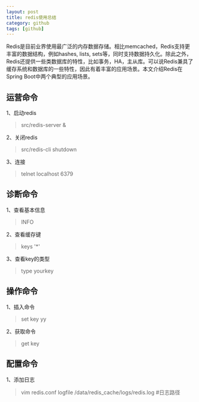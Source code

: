 ```yaml
---
layout: post
title: redis使用总结
category: github
tags: [github]
---
```


Redis是目前业界使用最广泛的内存数据存储。相比memcached，Redis支持更丰富的数据结构，例如hashes, lists, sets等，同时支持数据持久化。除此之外，Redis还提供一些类数据库的特性，比如事务，HA，主从库。可以说Redis兼具了缓存系统和数据库的一些特性，因此有着丰富的应用场景。本文介绍Redis在Spring Boot中两个典型的应用场景。


## 运营命令

1、启动redis
> src/redis-server &

2、关闭redis
> src/redis-cli shutdown

3、连接
> telnet localhost 6379


## 诊断命令

1、查看基本信息
>  INFO

2、查看缓存键 
> keys '*'

3、查看key的类型
> type yourkey

## 操作命令
1、插入命令
> set key yy

2、获取命令
> get key


## 配置命令

1、添加日志
> vim redis.conf
> logfile /data/redis_cache/logs/redis.log #日志路径
